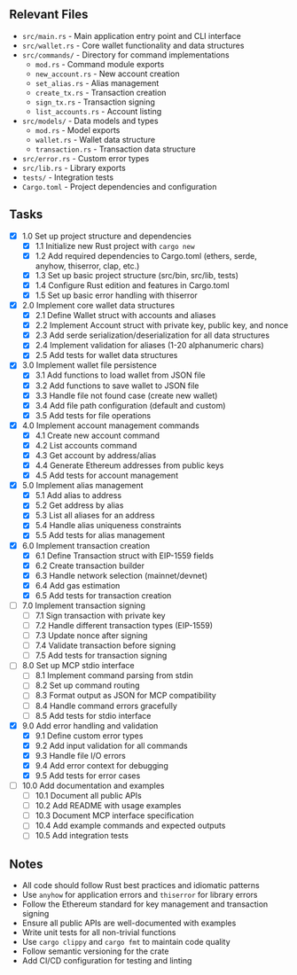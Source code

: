 ## Relevant Files

- `src/main.rs` - Main application entry point and CLI interface
- `src/wallet.rs` - Core wallet functionality and data structures
- `src/commands/` - Directory for command implementations
  - `mod.rs` - Command module exports
  - `new_account.rs` - New account creation
  - `set_alias.rs` - Alias management
  - `create_tx.rs` - Transaction creation
  - `sign_tx.rs` - Transaction signing
  - `list_accounts.rs` - Account listing
- `src/models/` - Data models and types
  - `mod.rs` - Model exports
  - `wallet.rs` - Wallet data structure
  - `transaction.rs` - Transaction data structure
- `src/error.rs` - Custom error types
- `src/lib.rs` - Library exports
- `tests/` - Integration tests
- `Cargo.toml` - Project dependencies and configuration

## Tasks

- [x] 1.0 Set up project structure and dependencies
  - [x] 1.1 Initialize new Rust project with `cargo new`
  - [x] 1.2 Add required dependencies to Cargo.toml (ethers, serde, anyhow, thiserror, clap, etc.)
  - [x] 1.3 Set up basic project structure (src/bin, src/lib, tests)
  - [x] 1.4 Configure Rust edition and features in Cargo.toml
  - [x] 1.5 Set up basic error handling with thiserror

- [x] 2.0 Implement core wallet data structures
  - [x] 2.1 Define Wallet struct with accounts and aliases
  - [x] 2.2 Implement Account struct with private key, public key, and nonce
  - [x] 2.3 Add serde serialization/deserialization for all data structures
  - [x] 2.4 Implement validation for aliases (1-20 alphanumeric chars)
  - [x] 2.5 Add tests for wallet data structures

- [x] 3.0 Implement wallet file persistence
  - [x] 3.1 Add functions to load wallet from JSON file
  - [x] 3.2 Add functions to save wallet to JSON file
  - [x] 3.3 Handle file not found case (create new wallet)
  - [x] 3.4 Add file path configuration (default and custom)
  - [x] 3.5 Add tests for file operations

- [x] 4.0 Implement account management commands
  - [x] 4.1 Create new account command
  - [x] 4.2 List accounts command
  - [x] 4.3 Get account by address/alias
  - [x] 4.4 Generate Ethereum addresses from public keys
  - [x] 4.5 Add tests for account management

- [x] 5.0 Implement alias management
  - [x] 5.1 Add alias to address
  - [x] 5.2 Get address by alias
  - [x] 5.3 List all aliases for an address
  - [x] 5.4 Handle alias uniqueness constraints
  - [x] 5.5 Add tests for alias management

- [x] 6.0 Implement transaction creation
  - [x] 6.1 Define Transaction struct with EIP-1559 fields
  - [x] 6.2 Create transaction builder
  - [x] 6.3 Handle network selection (mainnet/devnet)
  - [x] 6.4 Add gas estimation
  - [x] 6.5 Add tests for transaction creation

- [ ] 7.0 Implement transaction signing
  - [ ] 7.1 Sign transaction with private key
  - [ ] 7.2 Handle different transaction types (EIP-1559)
  - [ ] 7.3 Update nonce after signing
  - [ ] 7.4 Validate transaction before signing
  - [ ] 7.5 Add tests for transaction signing

- [ ] 8.0 Set up MCP stdio interface
  - [ ] 8.1 Implement command parsing from stdin
  - [ ] 8.2 Set up command routing
  - [ ] 8.3 Format output as JSON for MCP compatibility
  - [ ] 8.4 Handle command errors gracefully
  - [ ] 8.5 Add tests for stdio interface

- [x] 9.0 Add error handling and validation
  - [x] 9.1 Define custom error types
  - [x] 9.2 Add input validation for all commands
  - [x] 9.3 Handle file I/O errors
  - [x] 9.4 Add error context for debugging
  - [x] 9.5 Add tests for error cases

- [ ] 10.0 Add documentation and examples
  - [ ] 10.1 Document all public APIs
  - [ ] 10.2 Add README with usage examples
  - [ ] 10.3 Document MCP interface specification
  - [ ] 10.4 Add example commands and expected outputs
  - [ ] 10.5 Add integration tests

## Notes

- All code should follow Rust best practices and idiomatic patterns
- Use `anyhow` for application errors and `thiserror` for library errors
- Follow the Ethereum standard for key management and transaction signing
- Ensure all public APIs are well-documented with examples
- Write unit tests for all non-trivial functions
- Use `cargo clippy` and `cargo fmt` to maintain code quality
- Follow semantic versioning for the crate
- Add CI/CD configuration for testing and linting
